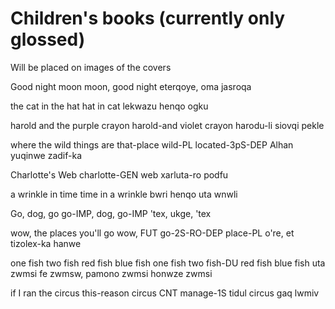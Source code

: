 # Children's books (currently only glossed)
Will be placed on images of the covers

Good night moon
moon, good night
eterqoye, oma jasroqa

the cat in the hat
hat in cat
lekwazu henqo ogku

harold and the purple crayon
harold-and violet crayon
harodu-li siovqi pekle

where the wild things are
that-place wild-PL  located-3pS-DEP
Alhan yuqinwe zadif-ka

Charlotte's Web
charlotte-GEN web
xarluta-ro podfu

a wrinkle in time
time in a wrinkle
bwri henqo uta wnwli

Go, dog, go
go-IMP, dog, go-IMP
'tex, ukge, 'tex

wow, the places you'll go
wow, FUT go-2S-RO-DEP place-PL
o're, et tizolex-ka hanwe

one fish two fish red fish blue fish
one fish two fish-DU red fish blue fish
uta zwmsi fe zwmsw, pamono zwmsi honwze zwmsi

if I ran the circus
this-reason circus CNT manage-1S
tidul circus gaq lwmiv